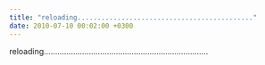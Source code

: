 ```yaml
---
title: "reloading............................................"
date: 2010-07-10 00:02:00 +0300
---
```


reloading.........................................................................

